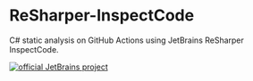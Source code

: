 # ReSharper-InspectCode
C# static analysis on GitHub Actions using JetBrains ReSharper InspectCode.

[![official JetBrains project](https://jb.gg/badges/official-flat-square.svg)](https://confluence.jetbrains.com/display/ALL/JetBrains+on+GitHub)
